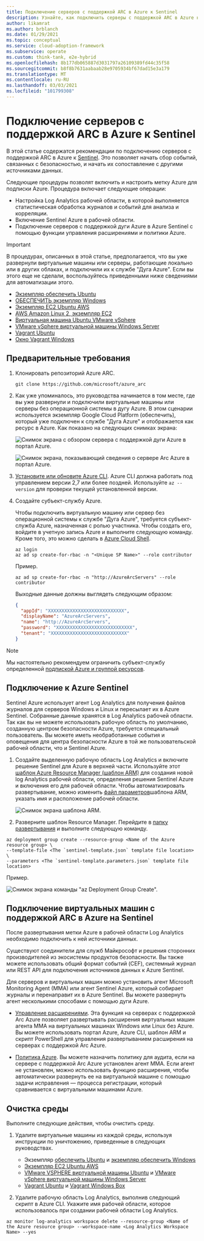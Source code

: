 ```yaml
---
title: Подключение серверов с поддержкой ARC в Azure к Sentinel
description: Узнайте, как подключить серверы с поддержкой ARC в Azure к Sentinel.
author: likamrat
ms.author: brblanch
ms.date: 01/29/2021
ms.topic: conceptual
ms.service: cloud-adoption-framework
ms.subservice: operate
ms.custom: think-tank, e2e-hybrid
ms.openlocfilehash: 8b177db065887d3031797a26109389fd44c35f58
ms.sourcegitcommit: b8f8b7631aabaab28e9705934bf67dad15e3a179
ms.translationtype: MT
ms.contentlocale: ru-RU
ms.lasthandoff: 03/03/2021
ms.locfileid: "101799308"
---
```

# <a name="connect-azure-arc-enabled-servers-to-azure-sentinel"></a>Подключение серверов с поддержкой ARC в Azure к Sentinel

В этой статье содержатся рекомендации по подключению серверов с поддержкой ARC в Azure к [Sentinel](/azure/sentinel/). Это позволяет начать сбор событий, связанных с безопасностью, и начать их сопоставление с другими источниками данных.

Следующие процедуры позволят включить и настроить метку Azure для подписки Azure. Процедура включает следующие операции:

- Настройка Log Analytics рабочей области, в которой выполняется статистическая обработка журналов и событий для анализа и корреляции.
- Включение Sentinel Azure в рабочей области.
- Подключение серверов с поддержкой дуги Azure в Azure Sentinel с помощью функции управления расширениями и политики Azure.

> [!IMPORTANT]
> В процедурах, описанных в этой статье, предполагается, что вы уже развернули виртуальные машины или серверы, работающие локально или в других облаках, и подключили их к службе "Дуга Azure". Если вы этого еще не сделали, воспользуйтесь приведенными ниже сведениями для автоматизации этого.

- [Экземпляр обеспечить Ubuntu](./gcp-terraform-ubuntu.md)
- [ОБЕСПЕЧИТЬ экземпляр Windows](./gcp-terraform-windows.md)
- [Экземпляр EC2 Ubuntu AWS](./aws-terraform-ubuntu.md)
- [AWS Amazon Linux 2, экземпляр EC2](./aws-terraform-al2.md)
- [Виртуальная машина Ubuntu VMware vSphere](./vmware-terraform-ubuntu.md)
- [VMware vSphere виртуальной машины Windows Server](./vmware-terraform-windows.md)
- [Vagrant Ubuntu](./local-vagrant-ubuntu.md)
- [Окно Vagrant Windows](./local-vagrant-windows.md)

## <a name="prerequisites"></a>Предварительные требования

1. Клонировать репозиторий Azure ARC.

    ```console
    git clone https://github.com/microsoft/azure_arc
    ```

1. Как уже упоминалось, это руководства начинается в том месте, где вы уже развернули и подключили виртуальные машины или серверы без операционной системы в дугу Azure. В этом сценарии используется экземпляр Google Cloud Platform (обеспечить), который уже подключен к службе "Дуга Azure" и отображается как ресурс в Azure. Как показано на следующих снимках экрана:

    ![Снимок экрана с обзором сервера с поддержкой дуги Azure в портал Azure.](./media/arc-azure-sentinel/sentinel-1.png)

    ![Снимок экрана, показывающий сведения о сервере Arc Azure в портал Azure.](./media/arc-azure-sentinel/sentinel-2.png)

1. [Установите или обновите Azure CLI](/cli/azure/install-azure-cli). Azure CLI должна работать под управлением версии 2,7 или более поздней. Используйте `az --version` для проверки текущей установленной версии.

1. Создайте субъект-службу Azure.

    Чтобы подключить виртуальную машину или сервер без операционной системы к службе "Дуга Azure", требуется субъект-служба Azure, назначенная с ролью участника. Чтобы создать его, войдите в учетную запись Azure и выполните следующую команду. Кроме того, это можно сделать в [Azure Cloud Shell](https://shell.azure.com/).

    ```console
    az login
    az ad sp create-for-rbac -n "<Unique SP Name>" --role contributor
    ```

    Пример.

    ```console
    az ad sp create-for-rbac -n "http://AzureArcServers" --role contributor
    ```

    Выходные данные должны выглядеть следующим образом:

    ```json
    {
      "appId": "XXXXXXXXXXXXXXXXXXXXXXXXXXXX",
      "displayName": "AzureArcServers",
      "name": "http://AzureArcServers",
      "password": "XXXXXXXXXXXXXXXXXXXXXXXXXXXX",
      "tenant": "XXXXXXXXXXXXXXXXXXXXXXXXXXXX"
    }
    ```

> [!NOTE]
> Мы настоятельно рекомендуем ограничить субъект-службу определенной [подпиской Azure и группой ресурсов](/cli/azure/ad/sp).

## <a name="onboard-azure-sentinel"></a>Подключение к Azure Sentinel

Sentinel Azure использует агент Log Analytics для получения файлов журналов для серверов Windows и Linux и пересылает их в Azure Sentinel. Собранные данные хранятся в Log Analytics рабочей области. Так как вы не можете использовать рабочую область по умолчанию, созданную центром безопасности Azure, требуется специальный пользователь. Вы можете иметь необработанные события и оповещения для центра безопасности Azure в той же пользовательской рабочей области, что и Sentinel Azure.

1. Создайте выделенную рабочую область Log Analytics и включите решение Sentinel для Azure в верхней части. Используйте этот [шаблон Azure Resource Manager (шаблон ARM)](https://github.com/microsoft/azure_arc/blob/main/azure_arc_servers_jumpstart/azuresentinel/arm/sentinel-template.json) для создания новой log Analytics рабочей области, определения решения Sentinel Azure и включения его для рабочей области. Чтобы автоматизировать развертывание, можно изменить [файл параметров](https://github.com/microsoft/azure_arc/blob/main/azure_arc_servers_jumpstart/azuresentinel/arm/sentinel-template.parameters.json)шаблона ARM, указать имя и расположение рабочей области.

    ![Снимок экрана шаблона ARM.](./media/arc-azure-sentinel/sentinel-3.png)

1. Разверните шаблон Resource Manager. Перейдите в [папку развертывания](https://github.com/microsoft/azure_arc/tree/main/azure_arc_servers_jumpstart/azuresentinel/arm) и выполните следующую команду.

  ```console
  az deployment group create --resource-group <Name of the Azure resource group> \
  --template-file <The `sentinel-template.json` template file location> \
  --parameters <The `sentinel-template.parameters.json` template file location>
  ```

Пример.

   ![Снимок экрана команды "az Deployment Group Create".](./media/arc-azure-sentinel/sentinel-4.png)

## <a name="onboard-azure-arc-enabled-vms-on-azure-sentinel"></a>Подключение виртуальных машин с поддержкой ARC в Azure на Sentinel

После развертывания метки Azure в рабочей области Log Analytics необходимо подключить к ней источники данных.

Существуют соединители для служб Майкрософт и решения сторонних производителей из экосистемы продуктов безопасности. Вы также можете использовать общий формат событий (CEF), системный журнал или REST API для подключения источников данных к Azure Sentinel.

Для серверов и виртуальных машин можно установить агент Microsoft Monitoring Agent (MMA) или агент Sentinel Azure, который собирает журналы и перенаправит их в Azure Sentinel. Вы можете развернуть агент несколькими способами с помощью дуги Azure.

- [Управление расширениями](./arc-vm-extension-mma.md). Эта функция на серверах с поддержкой Arc Azure позволяет развертывать расширения виртуальных машин агента MMA на виртуальных машинах Windows или Linux без Azure. Вы можете использовать портал Azure, Azure CLI, шаблон ARM и скрипт PowerShell для управления развертыванием расширения на серверах с поддержкой Arc Azure.

- [Политика Azure](./arc-policies-mma.md). Вы можете назначить политику для аудита, если на сервере с поддержкой Arc Azure установлен агент MMA. Если агент не установлен, можно использовать функцию расширения, чтобы автоматически развернуть ее на виртуальной машине с помощью задачи исправления — процесса регистрации, который сравнивается с виртуальными машинами Azure.

## <a name="clean-up-your-environment"></a>Очистка среды

Выполните следующие действия, чтобы очистить среду.

1. Удалите виртуальные машины из каждой среды, используя инструкции по уничтожению, приведенные в следующих руководствах.

   - Экземпляр [обеспечить Ubuntu](./gcp-terraform-ubuntu.md) и [экземпляр обеспечить Windows](./gcp-terraform-windows.md)
   - [Экземпляр EC2 Ubuntu AWS](./aws-terraform-ubuntu.md)
   - [VMware VSPHERE виртуальной машины Ubuntu](./vmware-terraform-ubuntu.md) и [VMware vSphere виртуальной машины Windows Server](./vmware-terraform-windows.md)
   - [Vagrant Ubuntu](./local-vagrant-ubuntu.md) и [Vagrant Windows Box](./local-vagrant-windows.md)

2. Удалите рабочую область Log Analytics, выполнив следующий скрипт в Azure CLI. Укажите имя рабочей области, которое использовалось при создании рабочей области Log Analytics.

  ```console
  az monitor log-analytics workspace delete --resource-group <Name of the Azure resource group> --workspace-name <Log Analytics Workspace Name> --yes
  ```
